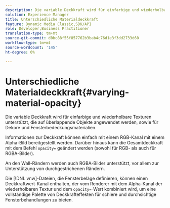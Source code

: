 ```yaml
---
description: Die variable Deckkraft wird für einfarbige und wiederholbare Texturen unterstützt, die auf überlappende Objekte angewendet werden, sowie für Dekore und Fensterbedeckungsmaterialien.
solution: Experience Manager
title: Unterschiedliche Materialdeckkraft
feature: Dynamic Media Classic,SDK/API
role: Developer,Business Practitioner
translation-type: tm+mt
source-git-commit: d0bc88f55f857762b3bab4c76d1e3f3dd2733d60
workflow-type: tm+mt
source-wordcount: '145'
ht-degree: 0%

---
```



# Unterschiedliche Materialdeckkraft{#varying-material-opacity}

Die variable Deckkraft wird für einfarbige und wiederholbare Texturen unterstützt, die auf überlappende Objekte angewendet werden, sowie für Dekore und Fensterbedeckungsmaterialien.

Informationen zur Deckkraft können einfach mit einem RGB-Kanal mit einem Alpha-Bild bereitgestellt werden. Darüber hinaus kann die Gesamtdeckkraft mit dem Befehl `opacity=` geändert werden (sowohl für RGB- als auch für RGBA-Bilder).

An den Wall-Rändern werden auch RGBA-Bilder unterstützt, vor allem zur Unterstützung von durchgestrichenen Rändern.

Die [!DNL vnw]-Dateien, die Fensterbeläge definieren, können einen Deckkraftwert-Kanal enthalten, der vom Renderer mit dem Alpha-Kanal der wiederholbaren Textur und dem `opacity=`-Wert kombiniert wird, um eine vollständige Palette von Deckkrafteffekten für schiere und durchsichtige Fensterbehandlungen zu bieten.
